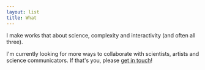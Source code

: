 ```yaml
---
layout: list
title: What
---
```

I make works that about science, complexity and interactivity (and often all three).

I'm currently looking for more ways to collaborate with scientists, artists and science communicators. If that's you, please [get in touch](/where)!
